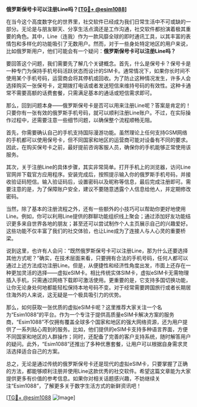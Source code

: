 **俄罗斯保号卡可以注册Line吗？[[TG💪+ @esim1088](https://t.me/s/esim1088)]**

在当今这个高度数字化的世界里，社交软件已经成为我们日常生活中不可或缺的一部分。无论是与朋友聊天、分享生活点滴还是工作沟通，社交软件都扮演着极其重要的角色。其中，Line（连我）作为一款风靡全球的即时通讯工具，以其丰富的表情包和多样化的功能吸引了无数用户。然而，对于一些身处特定地区的用户来说，比如俄罗斯用户，他们可能会有一个疑问：**俄罗斯保号卡可以注册Line吗？**

要回答这个问题，我们需要先了解几个关键概念。首先，什么是保号卡？保号卡是一种专门为保持手机号码活跃状态而设计的SIM卡。通常情况下，如果你长时间不使用某个手机号码，运营商会将其停机或回收。为了防止这种情况发生，许多人会选择购买一张保号卡，定期拨打电话或者发送短信来维持号码的有效性。这种卡通常不需要高额的话费套餐，只需满足基本的通话或短信需求即可。

那么，回到问题本身——俄罗斯保号卡是否可以用来注册Line呢？答案是肯定的！只要你有一张有效的俄罗斯手机号码，就可以顺利注册Line账户。不过，在实际操作过程中，还需要注意一些细节问题，以确保整个流程顺畅无阻。

首先，你需要确认自己的手机支持国际漫游功能。虽然理论上任何支持GSM网络的手机都可以使用保号卡，但不同国家和地区的运营商可能对设备有不同的要求。因此，在购买保号卡之前，最好提前咨询客服人员，确保你的手机能够正常使用该服务。

其次，关于注册Line的具体步骤，其实非常简单。打开手机上的浏览器，访问Line官网并下载官方应用程序。安装完成后，按照提示输入你的俄罗斯手机号码，并接收验证码短信。输入验证码后，设置密码以及昵称等信息，最后完成注册即可。需要注意的是，为了保障账户安全，建议不要随意透露个人信息给他人，并定期修改密码。

当然，除了基本的注册流程之外，还有一些额外的小技巧可以帮助你更好地使用Line。例如，你可以利用Line提供的群聊功能组织线上聚会；通过添加好友功能结识更多来自世界各地的朋友；甚至还可以尝试制作个人主页展示自己的兴趣爱好。这些功能不仅丰富了我们的社交体验，也让Line成为了连接人与人心灵的重要桥梁。

说到这里，也许有人会问：“既然俄罗斯保号卡可以注册Line，那为什么还要选择其他方式呢？”确实，在技术层面来看，只要拥有合法的手机号码，任何人都可以通过上述方法成功注册Line。但是，从便捷性和经济性角度出发，市面上还存在一种更加灵活的选择——虚拟eSIM卡。相比传统实体SIM卡，虚拟eSIM卡无需物理插入手机，只需通过网络下载即可激活使用。更重要的是，它支持多国切换功能，让你无论身处何地都能轻松保持本地号码不变。对于经常需要跨国旅行或者长期居住海外的人来说，这无疑是一个极具吸引力的优势。

那么，如何获取一张优质的虚拟eSIM卡呢？这里推荐大家关注一个名为“Esim1088”的平台。作为一个专注于提供高质量eSIM卡解决方案的服务商，“Esim1088”不仅拥有覆盖全球多个国家和地区的强大网络资源，还为用户提供了一系列贴心周到的服务。比如，他们提供的eSIM卡支持多种语言界面，方便不同国家和地区的人群操作；同时，还配备了完善的客户支持系统，随时解答用户的疑问。此外，“Esim1088”还推出了多种优惠套餐，让用户可以根据自身需求灵活选择适合自己的方案。

总之，无论是通过传统的俄罗斯保号卡还是现代的虚拟eSIM卡，只要掌握了正确的方法，都能够顺利注册并使用Line这款优秀的社交软件。希望这篇文章能为大家提供更多有价值的参考信息。如果你对相关话题感兴趣，不妨继续关注“Esim1088”，了解更多关于数字生活方式的新鲜资讯吧！

[[TG💪+ @esim1088](https://t.me/s/esim1088) ![Image](https://i.postimg.cc/4NQfJmqS/Snipaste-2025-05-13-00-14-12.png)]